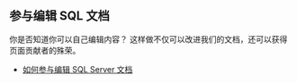 ## <a name="contribute-to-sql-documentation"></a>参与编辑 SQL 文档

你是否知道你可以自己编辑内容？ 这样做不仅可以改进我们的文档，还可以获得页面贡献者的殊荣。

- [如何参与编辑 SQL Server 文档](https://docs.microsoft.com/sql/sql-server/sql-server-docs-contribute)
